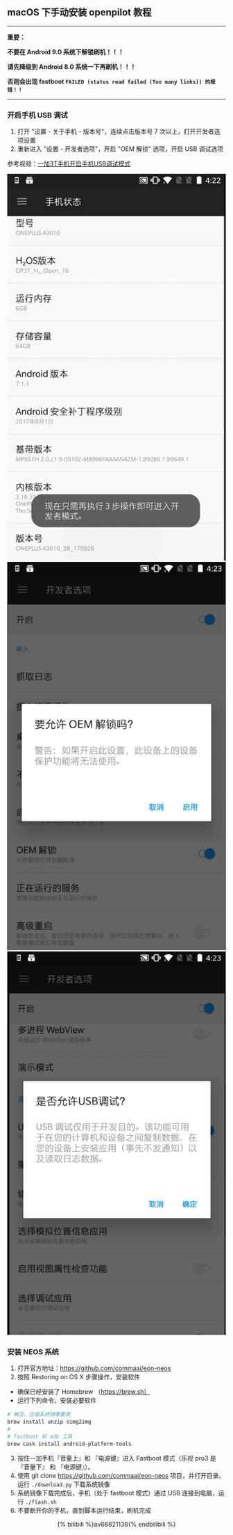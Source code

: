 ## macOS 下手动安装 openpilot 教程

-------
**重要：**

**不要在 Android 9.0 系统下解锁刷机！！！**

**请先降级到 Android 8.0 系统一下再刷机！！！**

**否则会出现 fastboot `FAILED (status read failed (Too many links)) 的报错！！`**

-------


### 开启手机 USB 调试

1. 打开 "设置 - 关于手机 - 版本号"，连续点击版本号 7 次以上，打开开发者选项设置
2. 重新进入 "设置 - 开发者选项"，开启 "OEM 解锁" 选项，开启 USB 调试选项  

参考视频：[一加3T手机开启手机USB调试模式](https://www.bilibili.com/video/av76104673/)

<center>
<img src="/files/enable_usb_debug_1.png" class="max-h-300">
<img src="/files/enable_usb_debug_2.png" class="max-h-300">
<img src="/files/enable_usb_debug_3.png" class="max-h-300">
</center>

### 安装 NEOS 系统

1. 打开官方地址：https://github.com/commaai/eon-neos
2. 按照 Restoring on OS X 步骤操作，安装软件
- 确保已经安装了 Homebrew （https://brew.sh）
- 运行下列命令，安装必要软件
```bash
# 解压、压缩系统镜像要用
brew install unzip simg2img
#
# fastboot 和 adb 工具
brew cask install android-platform-tools
```
3. 按住一加手机『音量上』和 『电源键』进入 Fastboot 模式（乐视 pro3 是 『音量下』 和 『电源键』）。
4. 使用 git clone https://github.com/commaai/eon-neos 项目，并打开目录、运行 `./download.py` 下载系统镜像
5. 系统镜像下载完成后，手机（处于 fastboot 模式）通过 USB 连接到电脑，运行 `./flash.sh`
6. 不要断开你的手机，直到脚本运行结束，刷机完成


<center>
{% bilibili %}av66821136{% endbilibili %}
</center>
